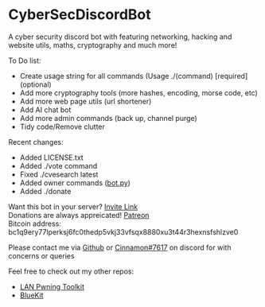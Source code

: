 # CyberSecDiscordBot

A cyber security discord bot with featuring networking, hacking and website utils, maths, cryptography and much more!

To Do list:  
* Create usage string for all commands (Usage ./(command) [required] (optional)
* Add more cryptography tools (more hashes, encoding, morse code, etc)
* Add more web page utils (url shortener)
* Add AI chat bot
* Add more admin commands (back up, channel purge)
* Tidy code/Remove clutter

Recent changes:
* Added LICENSE.txt
* Added ./vote command
* Fixed ./cvesearch latest
* Added owner commands ([bot.py](https://github.com/Cinnamon1212/CyberSecDiscordBot/blob/main/lib/bot.py))
* Added ./donate

Want this bot in your server? [Invite Link](https://bit.ly/3fGmftl)  
Donations are always appreicated! [Patreon](https://www.patreon.com/cinnamon1212)  
Bitcoin address: bc1q9ery77lperksj6fc0thedp5vkj33vfsqx8880xu3t44r3hexnsfshlzve0
  
Please contact me via [Github](https://github.com/Cinnamon1212/) or [Cinnamon#7617](https://discord.com/users/292382410530750466/) on discord for with concerns or queries

Feel free to check out my other repos:  
* [LAN Pwning Toolkit](https://github.com/Cinnamon1212/LAN_Pwning_Toolkit)
* [BlueKit](https://github.com/Cinnamon1212/BlueKit)
